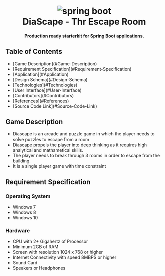 <h1 align="center">
  <br>
  <a><img src="https://github.com/khandelwal-arpit/springboot-starterkit/blob/master/docs/images/spring-framework.png" alt="spring boot"></a>
  <br>
  DiaScape - Thr Escape Room
  <br>
</h1>

<h4 align="center">Production ready starterkit for Spring Boot applications.</h4>


## Table of Contents ##
<ul>
  <li> [Game Description](#Game-Description)</li>
  <li>[Requirement Specification](#Requirement-Specification)</li>
  <li> [Application](#Application)</li>
  <li> [Design Schema](#Design-Schema)</li>
  <li> [Technologies](#Technologies)</li>
  <li> [User Interface](#User-Interface)</li>
  <li> [Contributors](#Contributors)</li>
  <li> [References](#References)</li>
  <li> [Source Code Link](#Source-Code-Link)</li>
</ul>

## Game Description ##
<ul>
  <li> Diascape is an arcade and puzzle game in which the player needs to solve puzzles to escape from a room</li>
  <li> Diascape propels the player into deep thinking as it requires high analytical and mathametical skills.</li>
  <li> The player needs to break through 3 rooms in order to escape from the building.</li>
  <li> It is a single player game with time constraint</li>
</ul>

## Requirement Specification ##

<h3> Operating System </h3>
<ul>
  <li> Windows 7 </li>
  <li> Windows 8 </li>
  <li> Windows 10 </li>
</ul>

<h3> Hardware </h3>
<ul> 
  <li> CPU with 2+ Gigahertz of Processor </li>
  <li> Minimum 2GB of RAM </li>
  <li> Screen with resolution 1024 x 768 or higher </li>
  <li> Internet Connectivity with speed 8MBPS or higher </li>
  <li> Sound Card </li>
  <li> Speakers or Headphones </li>
</ul>
  
